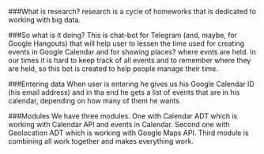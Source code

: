 ###What is research?
research is a cycle of homeworks that is dedicated to working with big data.

###So what is it doing?
This is chat-bot for Telegram (and, maybe, for Google Hangouts) that will help user to lessen the time used for creating events in Google Calendar and for showing places? where evnts are held. In our times it is hard to keep track of all events and to remember where they are held, so this bot is created to help people manage their time.

###Entering data
When user is entering he gives us his Google Calendar ID (his email address) and in tha end he gets a list of events that are in his calendar, depending on how many of them he wants

###Modules
We have three modules. One with Calendar ADT which is working with Calendar API and events in Calendar. Second one with Geolocation ADT which is working with Google Maps API. Third module is combining all work together and makes everything work.
